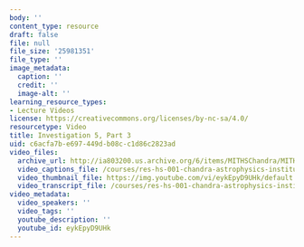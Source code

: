 ```yaml
---
body: ''
content_type: resource
draft: false
file: null
file_size: '25981351'
file_type: ''
image_metadata:
  caption: ''
  credit: ''
  image-alt: ''
learning_resource_types:
- Lecture Videos
license: https://creativecommons.org/licenses/by-nc-sa/4.0/
resourcetype: Video
title: Investigation 5, Part 3
uid: c6acfa7b-e697-449d-b08c-c1d86c2823ad
video_files:
  archive_url: http://ia803200.us.archive.org/6/items/MITHSChandra/MITHS_chandra_5_03_300k.mp4
  video_captions_file: /courses/res-hs-001-chandra-astrophysics-institute/eykEpyD9UHk_captions.webvtt
  video_thumbnail_file: https://img.youtube.com/vi/eykEpyD9UHk/default.jpg
  video_transcript_file: /courses/res-hs-001-chandra-astrophysics-institute/eykEpyD9UHk_transcript.pdf
video_metadata:
  video_speakers: ''
  video_tags: ''
  youtube_description: ''
  youtube_id: eykEpyD9UHk
---
```

